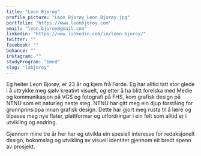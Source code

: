 ```yaml
---
title: "Leon Bjorøy"
profile_picture: "Leon Bjorøy_Leon Bjorøy.jpg"
portfolio: "https://www.leonbjoroy.com"
email: "leon.bjoroy@gmail.com"
linkedin: "https://www.linkedin.com/in/leon-bjoroy/"
twitter: ""
facebook: ""
behance: ""
instagram: ""
studyProgram: "bmed"
slug: "labjoroy"
---
```


Eg heiter Leon Bjorøy, er 23 år og kjem frå Førde. Eg har alltid tatt stor glede i å uttrykke meg sjølv kreativt visuelt, og etter å ha blitt forelska med Medie og kommunikasjon på VGS og fotografi på FHS, kom grafisk design på NTNU som eit naturleg neste steg. NTNU har gitt meg ein djup forståing for grunnprinsippa innan grafisk design. Dette har gjort meg rusta til å lære og tilpasse meg nye flater, plattformar og utfordringar i ein felt som alltid er i utvikling og endring.

Gjennom mine tre år her har eg utvikla ein spesiell interesse for redaksjonelt design, bokomslag og utvikling av visuell identitet gjennom eit bredt spenn av prosjekt.
